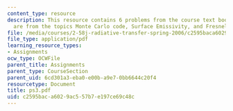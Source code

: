 ```yaml
---
content_type: resource
description: This resource contains 6 problems from the course text book. Problems
  are from the topics Monte Carlo code, Surface Emissivity, and Fresnel formula.
file: /media/courses/2-58j-radiative-transfer-spring-2006/c2595baca6029ac557b7e197ce69c48c_ps3.pdf
file_type: application/pdf
learning_resource_types:
- Assignments
ocw_type: OCWFile
parent_title: Assignments
parent_type: CourseSection
parent_uid: 6cd301a3-eba0-e00b-a9e7-0bb6644c20f4
resourcetype: Document
title: ps3.pdf
uid: c2595bac-a602-9ac5-57b7-e197ce69c48c
---
```

